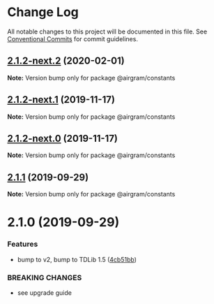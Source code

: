 # Change Log

All notable changes to this project will be documented in this file.
See [Conventional Commits](https://conventionalcommits.org) for commit guidelines.

## [2.1.2-next.2](https://github.com/airgram/airgram/compare/@airgram/constants@2.1.2-next.1...@airgram/constants@2.1.2-next.2) (2020-02-01)

**Note:** Version bump only for package @airgram/constants





## [2.1.2-next.1](https://github.com/airgram/airgram/compare/@airgram/constants@2.1.2-next.0...@airgram/constants@2.1.2-next.1) (2019-11-17)

**Note:** Version bump only for package @airgram/constants





## [2.1.2-next.0](https://github.com/airgram/airgram/compare/@airgram/constants@2.0.1...@airgram/constants@2.1.2-next.0) (2019-11-17)

**Note:** Version bump only for package @airgram/constants





## [2.1.1](https://github.com/esindger/airgram/compare/@airgram/constants@2.1.0...@airgram/constants@2.1.1) (2019-09-29)

**Note:** Version bump only for package @airgram/constants





# 2.1.0 (2019-09-29)


### Features

* bump to v2, bump to TDLib 1.5 ([4cb51bb](https://github.com/esindger/airgram/commit/4cb51bb))


### BREAKING CHANGES

* see upgrade guide
